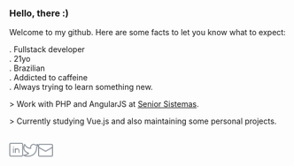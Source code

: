 ### Hello, there :)

Welcome to my github. Here are some facts to let you know what to expect: <br/>

 . Fullstack developer <br/>
 . 21yo </br>
 . Brazilian <br/>
 . Addicted to caffeine <br/>
 . Always trying to learn something new. <br/>

 \> Work with PHP and AngularJS at [Senior Sistemas](https://www.senior.com.br/). </br>
 
 \> Currently studying Vue.js and also maintaining some personal projects.
<br/>
<br/>


  <a href="https://in.linkedin.com/in/iara">
    <img align="left" alt="Linkedin" width="25px" src="https://github.com/iaraoliveira/iaraoliveira/blob/master/assets/linkedin.svg" />
  </a>
  <a href="https://twitter.com/whoisiara_">
    <img align="left" alt="Twitter" width="27px" src="https://github.com/iaraoliveira/iaraoliveira/blob/master/assets/twitter.svg" />
  </a>
  <a href="mailto:iara99oliveira@gmail.com">
    <img align="left" alt="Gmail" width="27px" src="https://github.com/iaraoliveira/iaraoliveira/blob/master/assets/envelope.svg" />
  </a>
